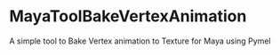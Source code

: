 # MayaToolBakeVertexAnimation
A simple tool to Bake Vertex animation to Texture for Maya using Pymel
